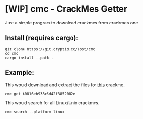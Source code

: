 # \[WIP\] cmc - CrackMes Getter
Just a simple program to download crackmes from crackmes.one

## Install (requires cargo):
```
git clone https://git.cryptid.cc/lost/cmc
cd cmc
cargo install --path .
```

## Example:
This would download and extract the files for [this](https://crackmes.one/crackme/60816eb933c5d42f3852082e) crackme.
```
cmc get 60816eb933c5d42f3852082e
```
This would search for all Linux/Unix crackmes.
```
cmc search --platform linux
```
